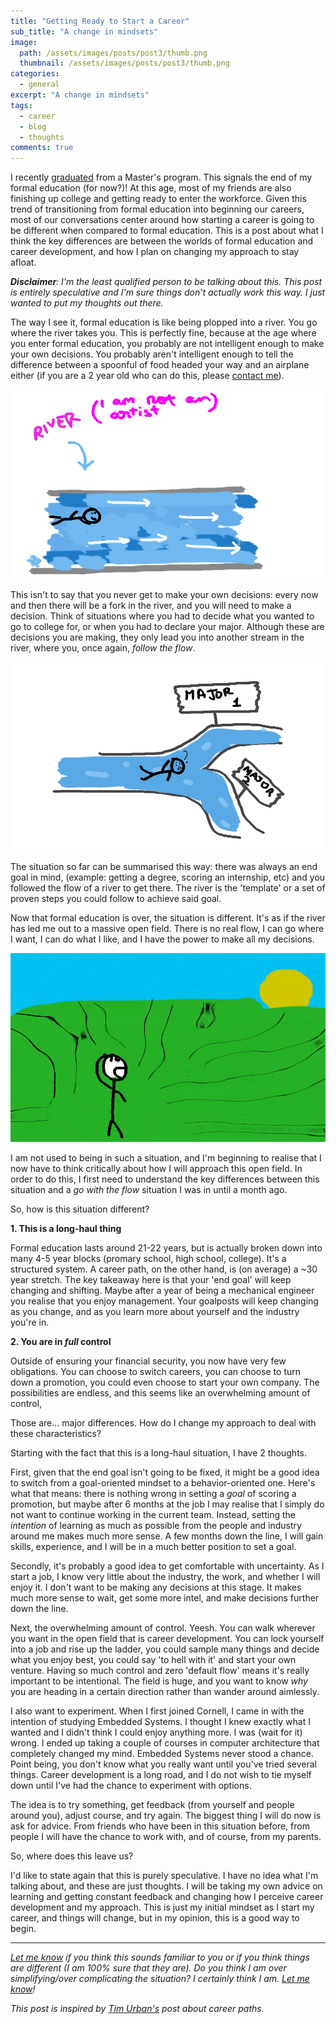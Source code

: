 ```yaml
---
title: "Getting Ready to Start a Career"
sub_title: "A change in mindsets"
image: 
  path: /assets/images/posts/post3/thumb.png
  thumbnail: /assets/images/posts/post3/thumb.png
categories:
  - general
excerpt: "A change in mindsets"
tags:
  - career
  - blog
  - thoughts
comments: true
---
```


I recently [graduated](https://parthsaraswat.github.io/general/2020/05/30/saying.html) from a Master's program. This signals the end of my formal education (for now?)! At this age, most of my friends are also finishing up college and getting ready to enter the workforce. Given this trend of transitioning from formal education into beginning our careers, most of our conversations center around how starting a career is going to be different when compared to formal education. This is a post about what I think the key differences are between the worlds of formal education and career development, and how I plan on changing my approach to stay afloat. 

_**Disclaimer**: I'm the least qualified person to be talking about this. This post is entirely speculative and I'm sure things don't actually work this way. I just wanted to put my thoughts out there._

The way I see it, formal education is like being plopped into a river. You go where the river takes you. This is perfectly fine, because at the age where you enter formal education, you probably are not intelligent enough to make your own decisions. You probably aren't intelligent enough to tell the difference between a spoonful of food headed your way and an airplane either (if you are a 2 year old who can do this, please [contact me](mailto:parthswat@gmail.com)). 

![The river](/assets/images/posts/post3/ill1.png)

This isn't to say that you never get to make your own decisions: every now and then there will be a fork in the river, and you will need to make a decision. Think of situations where you had to decide what you wanted to go to college for, or when you had to declare your major. Although these are decisions you are making, they only lead you into another stream in the river, where you, once again, _follow the flow_. 

![A fork](/assets/images/posts/post3/ill2.png)

The situation so far can be summarised this way: there was always an end goal in mind, (example: getting a degree, scoring an internship, etc) and you followed the flow of a river to get there. The river is the 'template' or a set of proven steps you could follow to achieve said goal. 

Now that formal education is over, the situation is different. It's as if the river has led me out to a massive open field. There is no real flow, I can go where I want, I can do what I like, and I have the power to make all my decisions. 

![The field](/assets/images/posts/post3/ill3.png)

I am not used to being in such a situation, and I'm beginning to realise that I now have to think critically about how I will approach this open field. In order to do this, I first need to understand the key differences between this situation and a _go with the flow_ situation I was in until a month ago.

So, how is this situation different?

**1. This is a long-haul thing**

Formal education lasts around 21-22 years, but is actually broken down into many 4-5 year blocks (promary school, high school, college). It's a structured system. A career path, on the other hand, is (on average) a ~30 year stretch. The key takeaway here is that your 'end goal' will keep changing and shifting. Maybe after a year of being a mechanical engineer you realise that you enjoy management. Your goalposts will keep changing as you change, and as you learn more about yourself and the industry you're in. 

**2. You are in _full_ control**

Outside of ensuring your financial security, you now have very few obligations. You can choose to switch careers, you can choose to turn down a promotion, you could even choose to start your own company. The possibilities are endless, and this seems like an overwhelming amount of control, 

Those are... major differences. How do I change my approach to deal with these characteristics?

Starting with the fact that this is a long-haul situation, I have 2 thoughts. 

First, given that the end goal isn't going to be fixed, it might be a good idea to switch from a goal-oriented mindset to a behavior-oriented one. Here's what that means: there is nothing wrong in setting a _goal_ of scoring a promotion, but maybe after 6 months at the job I may realise that I simply do not want to continue working in the current team. Instead, setting the _intention_ of learning as much as possible from the people and industry around me makes much more sense. A few months down the line, I will gain skills, experience, and I will be in a much better position to set a goal.

Secondly, it's probably a good idea to get comfortable with uncertainty. As I start a job, I know very little about the industry, the work, and whether I will enjoy it. I don't want to be making any decisions at this stage. It makes much more sense to wait, get some more intel, and make decisions further down the line.

Next, the overwhelming amount of control. Yeesh. You can walk wherever you want in the open field that is career development. You can lock yourself into a job and rise up the ladder, you could sample many things and decide what you enjoy best, you could say 'to hell with it' and start your own venture. Having so much control and zero 'default flow' means it's really important to be intentional. The field is huge, and you want to know _why_ you are heading in a certain direction rather than wander around aimlessly. 

I also want to experiment. When I first joined Cornell, I came in with the intention of studying Embedded Systems. I thought I knew exactly what I wanted and I didn't think I could enjoy anything more. I was (wait for it) wrong. I ended up taking a couple of courses in computer architecture that completely changed my mind. Embedded Systems never stood a chance. Point being, you don't know what you really want until you've tried several things. Career development is a long road, and I do not wish to tie myself down until I've had the chance to experiment with options. 

The idea is to try something, get feedback (from yourself and people around you), adjust course, and try again. The biggest thing I will do now is ask for advice. From friends who have been in this situation before, from people I will have the chance to work with, and of course, from my parents. 

So, where does this leave us?

I'd like to state again that this is purely speculative. I have no idea what I'm talking about, and these are just thoughts. I will be taking my own advice on learning and getting constant feedback and changing how I perceive career development and my approach. This is just my initial mindset as I start my career, and things will change, but in my opinion, this is a good way to begin. 

---
_[Let me know](mailto:parthswat@gmail.com) if you think this sounds familiar to you or if you think things are different (I am 100% sure that they are). Do you think I am over simplifying/over complicating the situation? I certainly think I am. [Let me know](mailto:parthswat@gmail.com)!_

_This post is inspired by [Tim Urban's](https://waitbutwhy.com) post about career paths._
